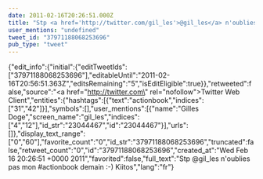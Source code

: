 ```yaml
---
date: 2011-02-16T20:26:51.000Z
title: "Stp <a href='http://twitter.com/gil_les'>@gil_les</a> n'oublies pas mon #actionbook demain :-) Kiitos″"
user_mentions: "undefined"
tweet_id: "37971188068253696"
pub_type: "tweet"
---
```

{"edit_info":{"initial":{"editTweetIds":["37971188068253696"],"editableUntil":"2011-02-16T20:56:51.363Z","editsRemaining":"5","isEditEligible":true}},"retweeted":false,"source":"<a href=\"http://twitter.com\" rel=\"nofollow\">Twitter Web Client</a>","entities":{"hashtags":[{"text":"actionbook","indices":["31","42"]}],"symbols":[],"user_mentions":[{"name":"Gilles Doge","screen_name":"gil_les","indices":["4","12"],"id_str":"23044467","id":"23044467"}],"urls":[]},"display_text_range":["0","60"],"favorite_count":"0","id_str":"37971188068253696","truncated":false,"retweet_count":"0","id":"37971188068253696","created_at":"Wed Feb 16 20:26:51 +0000 2011","favorited":false,"full_text":"Stp @gil_les n'oublies pas mon #actionbook demain :-) Kiitos","lang":"fr"}
